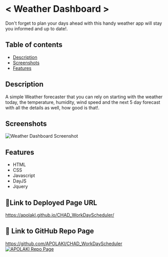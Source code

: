 # < Weather Dashboard >
Don't forget to plan your days ahead with this handy weather app will stay you informed and up to date!.


## Table of contents
* [Description](#description)
* [Screenshots](#screenshots)
* [Features](#features)


## Description

A simple Weather forecaster that you can rely on starting with the weather today, the temperature, humidity, wind speed and the next 5 day forecast with all the details as well, how good is that!.


## Screenshots

![Weather Dashboard Screenshot](https://raw.githubusercontent.com/APOLAKl/xx.jpg)


## Features
* HTML
* CSS
* Javascript
* DayJS
* Jquery


## 🔗Link to Deployed Page URL
https://apolakl.github.io/CHAD_WorkDayScheduler/

## 🔗 Link to GitHub Repo Page
https://github.com/APOLAKl/CHAD_WorkDayScheduler  [![APOLAKl Repo Page](https://img.shields.io/github/stars/APOLAKl/CHAD_WorkDayScheduler?style=social)](https://github.com/APOLAKl/CHAD_WorkDayScheduler)